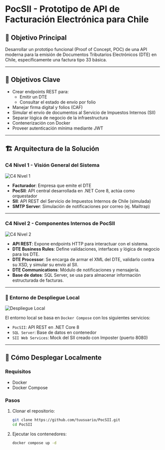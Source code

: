 # PocSII - Prototipo de API de Facturación Electrónica para Chile

## 📌 Objetivo Principal

Desarrollar un prototipo funcional (Proof of Concept, POC) de una API moderna para la emisión de Documentos Tributarios Electrónicos (DTE) en Chile, específicamente una factura tipo 33 básica.

---

## 🎯 Objetivos Clave

- Crear endpoints REST para:
  - Emitir un DTE
  - Consultar el estado de envío por folio
- Manejar firma digital y folios (CAF)
- Simular el envío de documentos al Servicio de Impuestos Internos (SII)
- Separar lógica de negocio de la infraestructura
- Contenerización con Docker
- Proveer autenticación mínima mediante JWT

---

## 🏗️ Arquitectura de la Solución

### C4 Nivel 1 - Visión General del Sistema

![C4 Nivel 1](./Diagrama_PocSII-C4%20L1.png)

- **Facturador**: Empresa que emite el DTE
- **PocSII**: API central desarrollada en .NET Core 8, actúa como orquestador
- **SII**: API REST del Servicio de Impuestos Internos de Chile (simulada)
- **SMTP Server**: Simulación de notificaciones por correo (ej. Mailtrap)

---

### C4 Nivel 2 - Componentes Internos de PocSII

![C4 Nivel 2](./Diagrama_PocSII-C4%20L2.png)

- **API REST**: Expone endpoints HTTP para interactuar con el sistema.
- **DTE Business Rules**: Define validaciones, interfaces y lógica de negocio para los DTE.
- **DTE Processor**: Se encarga de armar el XML del DTE, validarlo contra su XSD, y simular su envío al SII.
- **DTE Communications**: Módulo de notificaciones y mensajería.
- **Base de datos**: SQL Server, se usa para almacenar información estructurada de facturas.

---

### 🔧 Entorno de Despliegue Local

![Despliegue Local](./Diagrama_PocSII-Despliegue.png)

El entorno local se basa en `Docker Compose` con los siguientes servicios:

- `PocSII`: API REST en .NET Core 8
- `SQL Server`: Base de datos en contenedor
- `SII Web Services`: Mock del SII creado con Imposter (puerto 8080)

---

## 🚀 Cómo Desplegar Localmente

### Requisitos

- Docker
- Docker Compose

### Pasos

1. Clonar el repositorio:

   ```bash
   git clone https://github.com/tuusuario/PocSII.git
   cd PocSII

2. Ejecutar los contenedores:

   ```bash
   docker compose up -d

